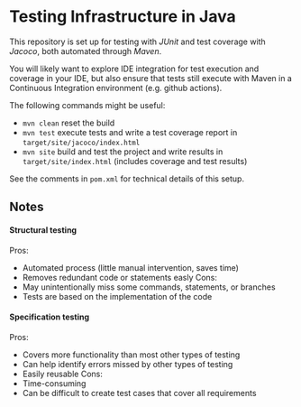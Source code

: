# Testing Infrastructure in Java

This repository is set up for testing with _JUnit_ and test coverage with _Jacoco_, both automated through _Maven_.

You will likely want to explore IDE integration for test execution and coverage in your IDE, but also ensure that tests still execute with Maven in a Continuous Integration environment (e.g. github actions).

The following commands might be useful:
* `mvn clean` reset the build
* `mvn test` execute tests and write a test coverage report in `target/site/jacoco/index.html`
* `mvn site` build and test the project and write results in `target/site/index.html` (includes coverage and test results)

See the comments in `pom.xml` for technical details of this setup.

## Notes
#### Structural testing
Pros:
- Automated process (little manual intervention, saves time)
- Removes redundant code or statements easly
Cons:
- May unintentionally miss some commands, statements, or branches
- Tests are based on the implementation of the code

#### Specification testing
Pros:
- Covers more functionality than most other types of testing
- Can help identify errors missed by other types of testing
- Easily reusable
Cons:
- Time-consuming
- Can be difficult to create test cases that cover all requirements